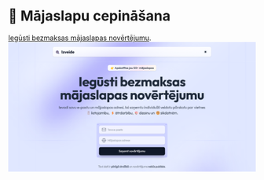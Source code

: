# 🍳 Mājaslapu cepināšana

[Iegūsti bezmaksas mājaslapas novērtējumu](https://cep.izveide.lv/).
![Izveide](./public/cep.png)
